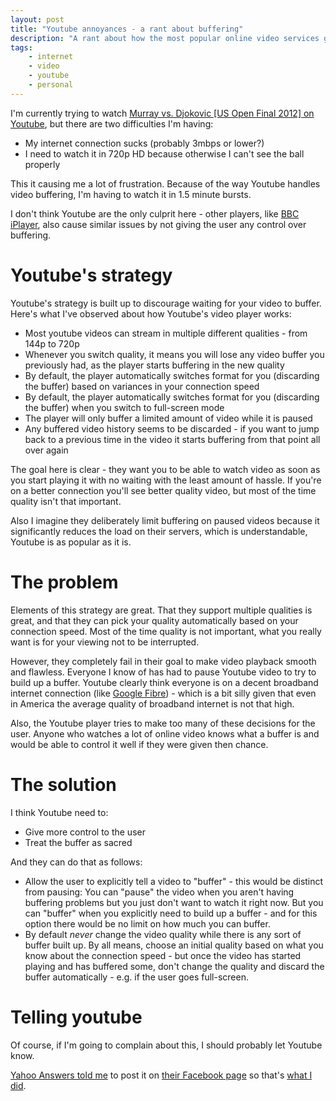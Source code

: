 ```yaml
---
layout: post
title: "Youtube annoyances - a rant about buffering"
description: "A rant about how the most popular online video services get buffering so very wrong by not allowing the user to control it."
tags:
    - internet
    - video
    - youtube
    - personal
---
```


I'm currently trying to watch [Murray vs. Djokovic [US Open Final 2012] on Youtube](https://www.youtube.com/watch?v=CHQJko7xc4c), but there are two difficulties I'm having:

- My internet connection sucks (probably 3mbps or lower?)
- I need to watch it in 720p HD because otherwise I can't see the ball properly

This it causing me a lot of frustration. Because of the way Youtube handles video buffering, I'm having to watch it in 1.5 minute bursts.

I don't think Youtube are the only culprit here - other players, like [BBC iPlayer](http://www.bbc.co.uk/iplayer/), also cause similar issues by not giving the user any control over buffering. 

Youtube's strategy
===

Youtube's strategy is built up to discourage waiting for your video to buffer. Here's what I've observed about how Youtube's video player works:

- Most youtube videos can stream in multiple different qualities - from 144p to 720p
- Whenever you switch quality, it means you will lose any video buffer you previously had, as the player starts buffering in the new quality
- By default, the player automatically switches format for you (discarding the buffer) based on variances in your connection speed
- By default, the player automatically switches format for you (discarding the buffer) when you switch to full-screen mode
- The player will only buffer a limited amount of video while it is paused
- Any buffered video history seems to be discarded - if you want to jump back to a previous time in the video it starts buffering from that point all over again

The goal here is clear - they want you to be able to watch video as soon as you start playing it with no waiting with the least amount of hassle. If you're on a better connection you'll see better quality video, but most of the time quality isn't that important.

Also I imagine they deliberately limit buffering on paused videos because it significantly reduces the load on their servers, which is understandable, Youtube is as popular as it is.

The problem
===

Elements of this strategy are great. That they support multiple qualities is great, and that they can pick your quality automatically based on your connection speed. Most of the time quality is not important, what you really want is for your viewing not to be interrupted.

However, they completely fail in their goal to make video playback smooth and flawless. Everyone I know of has had to pause Youtube video to try to build up a buffer. Youtube clearly think everyone is on a decent broadband internet connection (like [Google Fibre](https://fiber.google.com/)) - which is a bit silly given that even in America the average quality of broadband internet is not that high.

Also, the Youtube player tries to make too many of these decisions for the user. Anyone who watches a lot of online video knows what a buffer is and would be able to control it well if they were given then chance.

The solution
===

I think Youtube need to:

- Give more control to the user
- Treat the buffer as sacred

And they can do that as follows:

- Allow the user to explicitly tell a video to "buffer" - this would be distinct from pausing: You can "pause" the video when you aren't having buffering problems but you just don't want to watch it right now. But you can "buffer" when you explicitly need to build up a buffer - and for this option there would be no limit on how much you can buffer.
- By default *never* change the video quality while there is any sort of buffer built up. By all means, choose an initial quality based on what you know about the connection speed - but once the video has started playing and has buffered some, don't change the quality and discard the buffer automatically - e.g. if the user goes full-screen.

Telling youtube
===

Of course, if I'm going to complain about this, I should probably let Youtube know.

[Yahoo Answers told me](http://answers.yahoo.com/question/index?qid=20090716122339AAO5rDB) to post it on [their Facebook page](https://www.facebook.com/youtube) so that's [what I did]().
